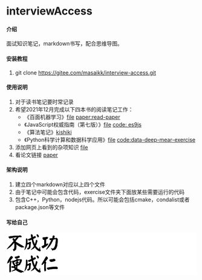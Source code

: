 # interviewAccess

#### 介绍
面试知识笔记，markdown书写，配合思维导图。


#### 安装教程

1.  git clone https://gitee.com/masaikk/interview-access.git

#### 使用说明

1.  对于读书笔记要时常记录
2.  希望2021年12月完成以下四本书的阅读笔记工作：
      +  《百面机器学习》[file](ml.md) [paper:read-paper](https://gitee.com/masaikk/read-paper)
      +  《JavaScript权威指南（第七版）》[file](jsDefine.md) [code: es9js](https://gitee.com/masaikk/es9js)
      +  《算法笔记》[kishiki](https://gitee.com/masaikk/kishiki)
      +  《Python科学计算和数据科学应用》[file](pymear.md) [code:data-deep-mear-exercise](https://gitee.com/masaikk/data-deep-mear-exercise)
3.  添加网页上看到的杂项知识 [file](know.md)
3.  看论文链接 [paper](https://gitee.com/masaikk/read-paper)

#### 架构说明

1.  建立四个markdown对应以上四个文件
2.  由于笔记中可能会包含代码，exercise文件夹下面放某些需要运行的代码
3.  包含C++，Python，nodejs代码。所以可能会包括cmake，condalist或者package.json等文件

#### 写给自己

![不成功便成仁](README.assets/1637505448236615.png)
